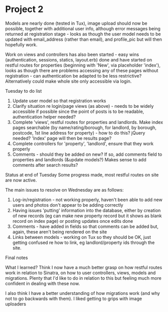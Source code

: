# Project 2

Models are nearly done (tested in Tux), image upload should now be possible, together with additional user info, although error messages being returned at registration stage - looks as though the user model needs to be updated with email_address (rather than email), and profile_pic but will then hopefully work.

Work on views and controllers has also been started - easy wins (authentication, sessions, statics, layout.erb) done and have started on restful routes for properties (beginning with 'New', via placeholder 'index'), looks as though there are problems accessing any of these pages without registration - can authentication be adapted to be less restrictive? Alternatively could make whole site only accessible via login. 

Tuesday to do list
1. Update user model so that registration works
2. Clarify situation re login/page views (as above) - needs to be widely accessible if possible since the point of posts is to be readable, authentication helper needed?
3. Complete 'views', restful routes for properties and landlords. Make index pages searchable (by name/rating/borough, for landlord, by borough, postcode, 1st line address for property) - how to do this? jQuery needed? 'Index' page will then be results page? 
4. Complete controllers for 'property', 'landlord', ensure that they work properly
5. Comments - should they be added on new? If so, add comments field to properties and landlords (&update models?) Makes sense to add comments after search results?


Status at end of Tuesday
Some progress made, most restful routes on site are now active. 

The main issues to resolve on Wednesday are as follows:
1. Log-in/registration - not working properly, haven't been able to add new users and photos don't appear to be adding correctly
2. Having issues 'putting' information into the database, either by creation of new records (eg can make new property record but it shows as blank record on index page) or posting updates once edits done
3. Comments - have added in fields so that comments can be added but, again, these aren't being rendered on the site
4. Links between models - working on Tux so they should be OK, just getting confused re how to link, eg landlord/property ids through the site.



Final notes

What I learned? Think I now  have a much better grasp on how restful routes work in relation to Sinatra, on how to user controllers, views, models and migrations. Plenty that I'd like to do in relation to this but feeling much more confident in dealing with these now.

I also think I have a better understanding of how migrations work (and why not to go backwards with them). I liked getting to grips with image uploaders 









